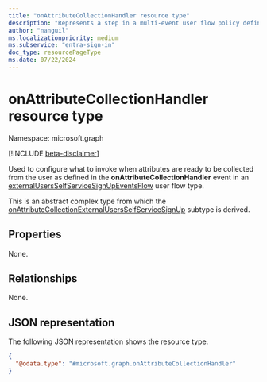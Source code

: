 ```yaml
---
title: "onAttributeCollectionHandler resource type"
description: "Represents a step in a multi-event user flow policy defining what happens when attributes are ready to be collected from the user."
author: "nanguil"
ms.localizationpriority: medium
ms.subservice: "entra-sign-in"
doc_type: resourcePageType
ms.date: 07/22/2024
---
```


# onAttributeCollectionHandler resource type

Namespace: microsoft.graph

[!INCLUDE [beta-disclaimer](../../includes/beta-disclaimer.md)]

Used to configure what to invoke when attributes are ready to be collected from the user as defined in the **onAttributeCollectionHandler** event in an [externalUsersSelfServiceSignUpEventsFlow](externalUsersSelfServiceSignUpEventsFlow.md) user flow type.

This is an abstract complex type from which the [onAttributeCollectionExternalUsersSelfServiceSignUp](../resources/onattributecollectionexternalusersselfservicesignup.md) subtype is derived.

## Properties

None.

## Relationships
None.

## JSON representation
The following JSON representation shows the resource type.
<!-- {
  "blockType": "resource",
  "@odata.type": "microsoft.graph.onAttributeCollectionHandler"
}
-->
``` json
{
  "@odata.type": "#microsoft.graph.onAttributeCollectionHandler"
}
```

